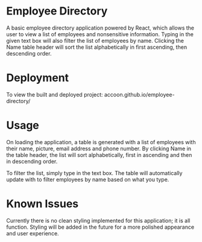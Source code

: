 # Employee Directory
A basic employee directory application powered by React, which allows the user to view a list of employees and nonsensitive information. Typing in the given text box will also filter the list of employees by name. Clicking the Name table header will sort the list alphabetically in first ascending, then descending order.

# Deployment
To view the built and deployed project: accoon.github.io/employee-directory/

# Usage
On loading the application, a table is generated with a list of employees with their name, picture, email address and phone number. By clicking Name in the table header, the list will sort alphabetically, first in ascending and then in descending order.

To filter the list, simply type in the text box. The table will automatically update with to filter employees by name based on what you type.

# Known Issues
Currently there is no clean styling implemented for this application; it is all function. Styling will be added in the future for a more polished appearance and user experience.